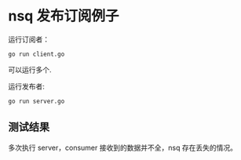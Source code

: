 # nsq 发布订阅例子

运行订阅者：

```
go run client.go
```

可以运行多个.

运行发布者:

```
go run server.go
```

## 测试结果

多次执行 server，consumer 接收到的数据并不全，nsq 存在丢失的情况。